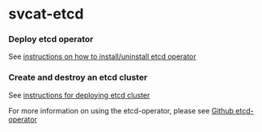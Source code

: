 # svcat-etcd

### Deploy etcd operator
See [instructions on how to install/uninstall etcd
operator](install_operator.md)

### Create and destroy an etcd cluster
See [instructions for deploying etcd cluster](install_etcd_cluster.md)

For more information on using the etcd-operator, please see [Github
etcd-operator](https://github.com/coreos/etcd-operator)
